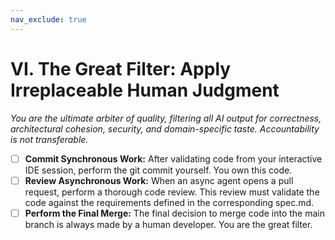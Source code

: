 ```yaml
---
nav_exclude: true
---
```

# VI. The Great Filter: Apply Irreplaceable Human Judgment

*You are the ultimate arbiter of quality, filtering all AI output for correctness, architectural cohesion, security, and domain-specific taste. Accountability is not transferable.*

- [ ] **Commit Synchronous Work:** After validating code from your interactive IDE session, perform the git commit yourself. You own this code.
- [ ] **Review Asynchronous Work:** When an async agent opens a pull request, perform a thorough code review. This review must validate the code against the requirements defined in the corresponding spec.md.
- [ ] **Perform the Final Merge:** The final decision to merge code into the main branch is always made by a human developer. You are the great filter.
